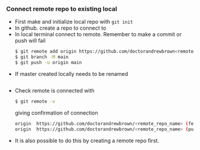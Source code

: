 
### Connect remote repo to existing local
* First make and initialize local repo with ```git init```
* In github. create a repo to connect to
* In local terminal connect to remote. Remember to make a commit or push will fail
  ```bash
  $ git remote add origin https://github.com/doctorandrewbrown<remote_repo_name>
  $ git branch -M main
  $ git push -u origin main
  ```
* If master created locally needs to be renamed
```shell

```
* Check remote is connected with
  ```bash
  $ git remote -v
  ```
  giving confirmation of connection
  ```bash
  origin  https://github.com/doctorandrewbrown/<remote_repo_name> (fetch)
  origin  https://github.com/doctorandrewbrown/<remote_repo_name> (push)
  ```
* It is also possible to do this by creating a remote repo first.
